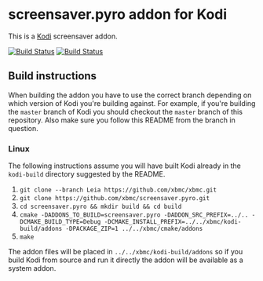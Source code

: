 # screensaver.pyro addon for Kodi

This is a [Kodi](http://kodi.tv) screensaver addon.

[![Build Status](https://travis-ci.org/xbmc/screensaver.pyro.svg?branch=master)](https://travis-ci.org/xbmc/screensaver.pyro)
[![Build Status](https://ci.appveyor.com/api/projects/status/github/xbmc/screensaver.pyro?svg=true)](https://ci.appveyor.com/project/xbmc/screensaver.pyro)

## Build instructions

When building the addon you have to use the correct branch depending on which version of Kodi you're building against. 
For example, if you're building the `master` branch of Kodi you should checkout the `master` branch of this repository. 
Also make sure you follow this README from the branch in question.

### Linux

The following instructions assume you will have built Kodi already in the `kodi-build` directory 
suggested by the README.

1. `git clone --branch Leia https://github.com/xbmc/xbmc.git`
2. `git clone https://github.com/xbmc/screensaver.pyro.git`
3. `cd screensaver.pyro && mkdir build && cd build`
4. `cmake -DADDONS_TO_BUILD=screensaver.pyro -DADDON_SRC_PREFIX=../.. -DCMAKE_BUILD_TYPE=Debug -DCMAKE_INSTALL_PREFIX=../../xbmc/kodi-build/addons -DPACKAGE_ZIP=1 ../../xbmc/cmake/addons`
5. `make`

The addon files will be placed in `../../xbmc/kodi-build/addons` so if you build Kodi from source and run it directly 
the addon will be available as a system addon.
